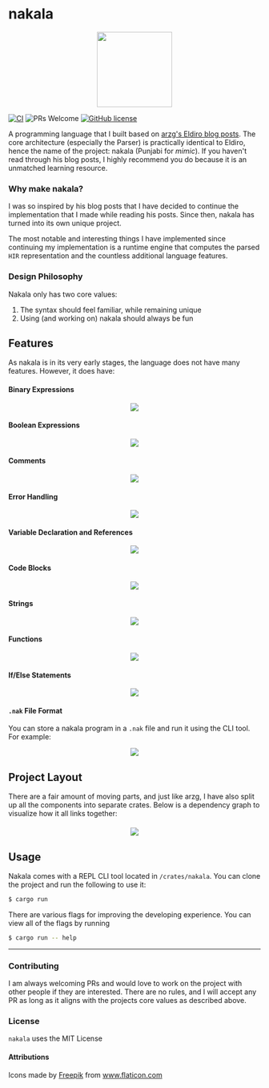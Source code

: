 # nakala

<p align="center">
  <img src="./assets/logo.png" width="150"/>
</p>

[![CI](https://github.com/reaganmcf/nakala/actions/workflows/CI.yml/badge.svg)](https://github.com/reaganmcf/nakala/actions/workflows/CI.yml)
![PRs Welcome](https://img.shields.io/badge/PRs-welcomed-green.svg)
[![GitHub license](https://img.shields.io/github/license/reaganmcf/nakala.svg)](https://github.com/reaganmcf/nakala/blob/master/LICENSE)

A programming language that I built based on [arzg's Eldiro blog posts](https://arzg.github.io/lang/). 
The core architecture (especially the Parser) is practically identical to Eldiro, hence the name of the project: nakala (Punjabi for _mimic_).
If you haven't read through his blog posts, I highly recommend you do because it is an unmatched learning resource.

### Why make nakala?
I was so inspired by his blog posts that I have decided to continue the implementation that I made while reading his posts. Since then, nakala has turned into its own unique project. 

The most notable and interesting things I have implemented since continuing my implementation is a runtime engine that computes the parsed `HIR` representation and the countless additional language features.

### Design Philosophy

Nakala only has two core values:

1. The syntax should feel familiar, while remaining unique
2. Using (and working on) nakala should always be fun

## Features
As nakala is in its very early stages, the language does not have many features. However, it does have:

#### Binary Expressions
<p align="center">
  <img src="./assets/exprs.png"/>
</p>

#### Boolean Expressions
<p align="center">
  <img src="./assets/booleans.png" />
</p>

#### Comments
<p align="center">
  <img src="./assets/comments.png" />
</p>

#### Error Handling

<p align="center">
  <img src="./assets/errors_cli.png" />
</p>

#### Variable Declaration and References
<p align="center">
  <img src="./assets/variables.png" />
</p>

#### Code Blocks
<p align="center">
  <img src="./assets/blocks.png" />
</p>

#### Strings
<p align="center">
  <img src="./assets/strings.png" />
</p>

#### Functions
<p align="center">
  <img src="./assets/functions.png" />
</p>


#### If/Else Statements
<p align="center">
  <img src="./assets/ifs.png" />
</p>

#### `.nak` File Format

You can store a nakala program in a `.nak` file and run it using the CLI tool. For example:

<p align="center">
  <img src="https://i.gyazo.com/1a44b53e530b2d2bb9396390e290ce5c.gif" />
</p>

## Project Layout
There are a fair amount of moving parts, and just like arzg, I have also split up all the components into separate crates. Below is a dependency graph to visualize how it all links together:
<p align="center" style="width: 100%; margin: auto; margin-top: 20px">
  <img src="./assets/graph.svg"/>
</p>

## Usage
Nakala comes with a REPL CLI tool located in `/crates/nakala`. You can clone the project and run the following to use it:

```bash
$ cargo run
```

There are various flags for improving the developing experience. You can view all of the flags by running
```bash
$ cargo run -- help
```

---

### Contributing
I am always welcoming PRs and would love to work on the project with other people if they are interested. There are no rules, and I will accept any PR as long as it aligns with the projects core values as described above.

### License
`nakala` uses the MIT License

#### Attributions
<div>Icons made by <a href="https://www.freepik.com" title="Freepik">Freepik</a> from <a href="https://www.flaticon.com/" title="Flaticon">www.flaticon.com</a></div>
